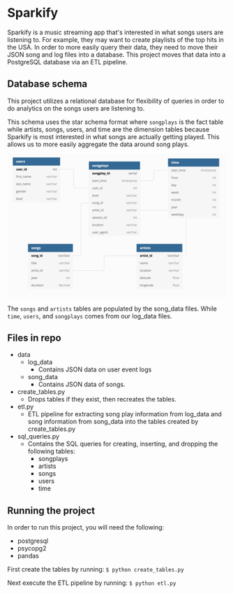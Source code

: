 # Sparkify

Sparkify is a music streaming app that's interested in what songs users are listening to.
For example, they may want to create playlists of the top hits in the USA. In order to 
more easily query their data, they need to move their JSON song and log files into a database.
This project moves that data into a PostgreSQL database via an ETL pipeline.

## Database schema

This project utilizes a relational database for flexibility of queries in order to do
analytics on the songs users are listening to.

This schema uses the star schema format where `songplays` is the fact table while artists, songs,
users, and time are the dimension tables because Sparkify is most interested in what songs are
actually getting played. This allows us to more easily aggregate the data around song plays.

![Sparkify database schema diagram](schema_diagram.png)

The `songs` and `artists` tables are populated by the song_data files. While `time`, `users`,
and `songplays` comes from our log_data files.

## Files in repo

- data
  - log_data
    - Contains JSON data on user event logs
  - song_data
    - Contains JSON data of songs.
- create_tables.py
  - Drops tables if they exist, then recreates the tables.
- etl.py
  - ETL pipeline for extracting song play information from log_data and song information from song_data 
    into the tables created by create_tables.py
- sql_queries.py
  - Contains the SQL queries for creating, inserting, and dropping the following tables:
    - songplays
    - artists
    - songs
    - users
    - time

## Running the project

In order to run this project, you will need the following:
- postgresql
- psycopg2
- pandas

First create the tables by running:
`$ python create_tables.py`

Next execute the ETL pipeline by running:
`$ python etl.py`